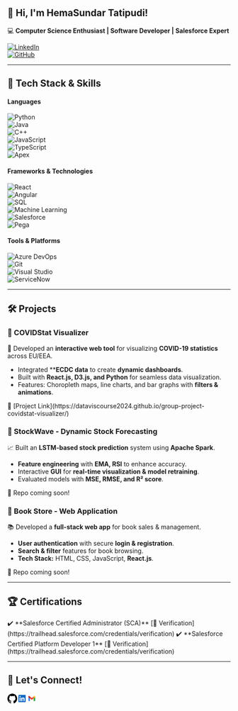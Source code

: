 ## 👋 Hi, I'm HemaSundar Tatipudi!

💻 **Computer Science Enthusiast | Software Developer | Salesforce Expert**  
 

[![LinkedIn](https://img.shields.io/badge/LinkedIn-Connect-blue?style=flat&logo=linkedin)](https://www.linkedin.com/in/findmehere-hs/)  
[![GitHub](https://img.shields.io/badge/GitHub-Follow-lightgrey?style=flat&logo=github)](https://github.com/hemasundar-tatipudi)

---

<h2>🔧 Tech Stack & Skills</h2>

#### **Languages**  
![Python](https://img.shields.io/badge/Python-blue?style=flat&logo=python)  
![Java](https://img.shields.io/badge/Java-orange?style=flat&logo=java)  
![C++](https://img.shields.io/badge/C++-00599C?style=flat&logo=cplusplus)  
![JavaScript](https://img.shields.io/badge/JavaScript-yellow?style=flat&logo=javascript)  
![TypeScript](https://img.shields.io/badge/TypeScript-blue?style=flat&logo=typescript)  
![Apex](https://img.shields.io/badge/Apex-Developer-red?style=flat&logo=salesforce)  

#### **Frameworks & Technologies**  
![React](https://img.shields.io/badge/React-61DAFB?style=flat&logo=react)  
![Angular](https://img.shields.io/badge/Angular-DD0031?style=flat&logo=angular)  
![SQL](https://img.shields.io/badge/SQL-4479A1?style=flat&logo=postgresql)  
![Machine Learning](https://img.shields.io/badge/Machine%20Learning-%23FFD700?style=flat&logo=tensorflow)  
![Salesforce](https://img.shields.io/badge/Salesforce-00A1E0?style=flat&logo=salesforce)  
![Pega](https://img.shields.io/badge/Pega-0076D6?style=flat)  

#### **Tools & Platforms**  
![Azure DevOps](https://img.shields.io/badge/Azure%20DevOps-0078D7?style=flat&logo=azure-devops)  
![Git](https://img.shields.io/badge/Git-F05032?style=flat&logo=git)  
![Visual Studio](https://img.shields.io/badge/Visual%20Studio-5C2D91?style=flat&logo=visual-studio)  
![ServiceNow](https://img.shields.io/badge/ServiceNow-00A300?style=flat)  

---

<h2>🛠️ Projects</h2>

<h3>📌 COVIDStat Visualizer</h3>
🚀 Developed an <b>interactive web tool</b> for visualizing <b>COVID-19 statistics</b> across EU/EEA.
<ul>
  <li>Integrated **<b>ECDC data</b> to create <b>dynamic dashboards</b>.</li>
  <li>Built with <b>React.js, D3.js, and Python</b> for seamless data visualization.</li>
  <li>Features: Choropleth maps, line charts, and bar graphs with <b>filters & animations</b>.</li>
</ul>
<p>🔗 [Project Link](https://dataviscourse2024.github.io/group-project-covidstat-visualizer/)</p>

<h3>📌 StockWave - Dynamic Stock Forecasting</h3>
📈 Built an <b>LSTM-based stock prediction</b> system using <b>Apache Spark</b>.
<ul>
  <li><b>Feature engineering</b> with <b>EMA, RSI</b> to enhance accuracy.</li>
  <li>Interactive <b>GUI</b> for <b>real-time visualization & model retraining</b>.</li>
  <li>Evaluated models with <b>MSE, RMSE, and R² score</b>.</li>
</ul>
<p>🔗 Repo coming soon!</p>

<h3>📌 Book Store - Web Application</h3>
📚 Developed a <b>full-stack web app</b> for book sales & management.
<ul>
  <li><b>User authentication</b> with secure <b>login & registration</b>.</li>
  <li><b>Search & filter</b> features for book browsing.</li>
  <li><b>Tech Stack:</b> HTML, CSS, JavaScript, <b>React.js</b>.</li>
</ul>
<p>🔗 Repo coming soon!</p>

---

<h2>🏆 Certifications</h2>
✔️ **Salesforce Certified Administrator (SCA)** [🔗 Verification](https://trailhead.salesforce.com/credentials/verification)  
✔️ **Salesforce Certified Platform Developer 1** [🔗 Verification](https://trailhead.salesforce.com/credentials/verification)  

---

<h2>📧 Let's Connect!</h2>

[<img align="left" alt="GitHub" width="22px" src="https://github.com/hemasundar-tatipudi/hemasundar-tatipudi/blob/main/assets/icons/github.svg" />][github]
[<img align="left" alt="LinkedIn" width="22px" src="https://github.com/hemasundar-tatipudi/hemasundar-tatipudi/blob/main/assets/icons/linkedin.svg" />][linkedin]
[<img align="left" alt="Gmail" width="22px" src="https://github.com/hemasundar-tatipudi/hemasundar-tatipudi/blob/main/assets/icons/gmail.svg" />][gmail]

[github]: https://github.com/hemasundar-tatipudi/
[linkedin]: https://www.linkedin.com/in/findmehere-hs/ 
[gmail]: mailto:hemasundarhs53@gmail.com




<!--
**hemasundar-tatipudi/hemasundar-tatipudi** is a ✨ _special_ ✨ repository because its `README.md` (this file) appears on your GitHub profile.

Here are some ideas to get you started:

- 🔭 I’m currently working on ...
- 🌱 I’m currently learning ...
- 👯 I’m looking to collaborate on ...
- 🤔 I’m looking for help with ...
- 💬 Ask me about ...
- 📫 How to reach me: ...
- 😄 Pronouns: ...
- ⚡ Fun fact: ...
-->
